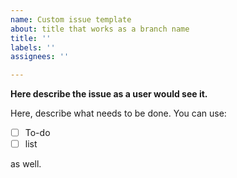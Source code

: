 ```yaml
---
name: Custom issue template
about: title that works as a branch name
title: ''
labels: ''
assignees: ''

---
```


**Here describe the issue as a user would see it.**

Here, describe what needs to be done. You can use:

- [ ] To-do
- [ ] list

as well.
